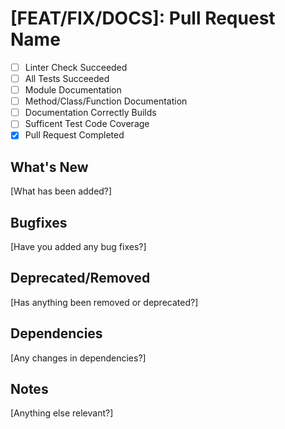# [FEAT/FIX/DOCS]: Pull Request Name 

- [ ] Linter Check Succeeded
- [ ] All Tests Succeeded
- [ ] Module Documentation
- [ ] Method/Class/Function Documentation
- [ ] Documentation Correctly Builds
- [ ] Sufficent Test Code Coverage   
- [x] Pull Request Completed 

## What's New
[What has been added?]

## Bugfixes
[Have you added any bug fixes?]

## Deprecated/Removed
[Has anything been removed or deprecated?]

## Dependencies
[Any changes in dependencies?]

## Notes
[Anything else relevant?]

